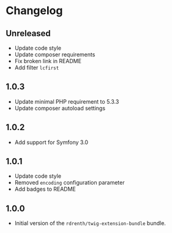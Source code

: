 # Changelog

## Unreleased
* Update code style
* Update composer requirements
* Fix broken link in README
* Add filter `lcfirst`

## 1.0.3
* Update minimal PHP requirement to 5.3.3
* Update composer autoload settings

## 1.0.2
* Add support for Symfony 3.0

## 1.0.1
* Update code style
* Removed `encoding` configuration parameter
* Add badges to README

## 1.0.0
* Initial version of the `rdrenth/twig-extension-bundle` bundle.
